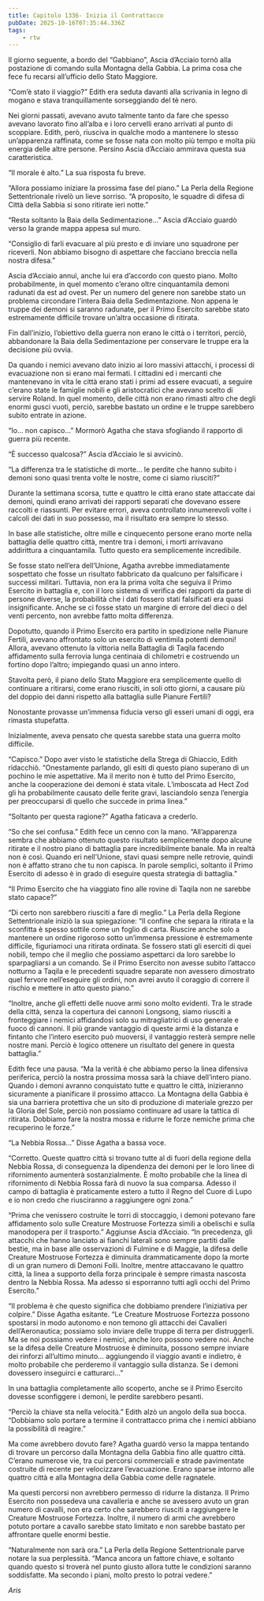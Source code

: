 ```yaml
---
title: Capitolo 1336- Inizia il Contrattacco
pubDate: 2025-10-16T07:35:44.336Z
tags:
    - rtw
---
```



Il giorno seguente, a bordo del “Gabbiano”, Ascia d’Acciaio tornò alla postazione di comando sulla Montagna della Gabbia. La prima cosa che fece fu recarsi all’ufficio dello Stato Maggiore.


“Com’è stato il viaggio?” Edith era seduta davanti alla scrivania in legno di mogano e stava tranquillamente sorseggiando del tè nero.


Nei giorni passati, avevano avuto talmente tanto da fare che spesso avevano lavorato fino all’alba e i loro cervelli erano arrivati al punto di scoppiare. Edith, però, riusciva in qualche modo a mantenere lo stesso un’apparenza raffinata, come se fosse nata con molto più tempo e molta più energia delle altre persone. Persino Ascia d’Acciaio ammirava questa sua caratteristica.


“Il morale è alto.” La sua risposta fu breve.


“Allora possiamo iniziare la prossima fase del piano.” La Perla della Regione Settentrionale rivelò un lieve sorriso. “A proposito, le squadre di difesa di Città della Sabbia si sono ritirate ieri notte.”


“Resta soltanto la Baia della Sedimentazione...” Ascia d’Acciaio guardò verso la grande mappa appesa sul muro.


“Consiglio di farli evacuare al più presto e di inviare uno squadrone per riceverli. Non abbiamo bisogno di aspettare che facciano breccia nella nostra difesa.”


Ascia d’Acciaio annuì, anche lui era d’accordo con questo piano. Molto probabilmente, in quel momento c’erano oltre cinquantamila demoni radunati da est ad ovest. Per un numero del genere non sarebbe stato un problema circondare l’intera Baia della Sedimentazione. Non appena le truppe dei demoni si saranno radunate, per il Primo Esercito sarebbe stato estremamente difficile trovare un’altra occasione di ritirata.


Fin dall’inizio, l’obiettivo della guerra non erano le città o i territori, perciò, abbandonare la Baia della Sedimentazione per conservare le truppe era la decisione più ovvia.


Da quando i nemici avevano dato inizio ai loro massivi attacchi, i processi di evacuazione non si erano mai fermati. I cittadini ed i mercanti che mantenevano in vita le città erano stati i primi ad essere evacuati, a seguire c’erano state le famiglie nobili e gli aristocratici che avevano scelto di servire Roland. In quel momento, delle città non erano rimasti altro che degli enormi gusci vuoti, perciò, sarebbe bastato un ordine e le truppe sarebbero subito entrate in azione.


“Io... non capisco...” Mormorò Agatha che stava sfogliando il rapporto di guerra più recente.


“È successo qualcosa?” Ascia d’Acciaio le si avvicinò.


“La differenza tra le statistiche di morte... le perdite che hanno subito i demoni sono quasi trenta volte le nostre, come ci siamo riusciti?”


Durante la settimana scorsa, tutte e quattro le città erano state attaccate dai demoni, quindi erano arrivati dei rapporti separati che dovevano essere raccolti e riassunti. Per evitare errori, aveva controllato innumerevoli volte i calcoli dei dati in suo possesso, ma il risultato era sempre lo stesso.


In base alle statistiche, oltre mille e cinquecento persone erano morte nella battaglia delle quattro città, mentre tra i demoni, i morti arrivavano addirittura a cinquantamila. Tutto questo era semplicemente incredibile.


Se fosse stato nell’era dell’Unione, Agatha avrebbe immediatamente sospettato che fosse un risultato fabbricato da qualcuno per falsificare i successi militari. Tuttavia, non era la prima volta che seguiva il Primo Esercito in battaglia e, con il loro sistema di verifica dei rapporti da parte di persone diverse, la probabilità che i dati fossero stati falsificati era quasi insignificante. Anche se ci fosse stato un margine di errore del dieci o del venti percento, non avrebbe fatto molta differenza.


Dopotutto, quando il Primo Esercito era partito in spedizione nelle Pianure Fertili, avevano affrontato solo un esercito di ventimila potenti demoni! Allora, avevano ottenuto la vittoria nella Battaglia di Taqila facendo affidamento sulla ferrovia lunga centinaia di chilometri e costruendo un fortino dopo l’altro; impiegando quasi un anno intero.


Stavolta però, il piano dello Stato Maggiore era semplicemente quello di continuare a ritirarsi, come erano riusciti, in soli otto giorni, a causare più del doppio dei danni rispetto alla battaglia sulle Pianure Fertili?


Nonostante provasse un’immensa fiducia verso gli esseri umani di oggi, era rimasta stupefatta.


Inizialmente, aveva pensato che questa sarebbe stata una guerra molto difficile.


“Capisco.” Dopo aver visto le statistiche della Strega di Ghiaccio, Edith ridacchiò. “Onestamente parlando, gli esiti di questo piano superano di un pochino le mie aspettative. Ma il merito non è tutto del Primo Esercito, anche la cooperazione dei demoni è stata vitale. L’imboscata ad Hect Zod gli ha probabilmente causato delle ferite gravi, lasciandolo senza l’energia per preoccuparsi di quello che succede in prima linea.”


“Soltanto per questa ragione?” Agatha faticava a crederlo.


“So che sei confusa.” Edith fece un cenno con la mano. “All’apparenza sembra che abbiamo ottenuto questo risultato semplicemente dopo alcune ritirate e il nostro piano di battaglia pare incredibilmente banale. Ma in realtà non è così. Quando eri nell’Unione, stavi quasi sempre nelle retrovie, quindi non è affatto strano che tu non capisca. In parole semplici, soltanto il Primo Esercito di adesso è in grado di eseguire questa strategia di battaglia.”


“Il Primo Esercito che ha viaggiato fino alle rovine di Taqila non ne sarebbe stato capace?”


“Di certo non sarebbero riusciti a fare di meglio.” La Perla della Regione Settentrionale iniziò la sua spiegazione: “Il confine che separa la ritirata e la sconfitta è spesso sottile come un foglio di carta. Riuscire anche solo a mantenere un ordine rigoroso sotto un’immensa pressione è estremamente difficile, figuriamoci una ritirata ordinata. Se fossero stati gli eserciti di quei nobili, tempo che il meglio che possiamo aspettarci da loro sarebbe lo sparpagliarsi a un comando. Se il Primo Esercito non avesse subito l’attacco notturno a Taqila e le precedenti squadre separate non avessero dimostrato quel fervore nell’eseguire gli ordini, non avrei avuto il coraggio di correre il rischio e mettere in atto questo piano.”


“Inoltre, anche gli effetti delle nuove armi sono molto evidenti. Tra le strade della città, senza la copertura dei cannoni Longsong, siamo riusciti a fronteggiare i nemici affidandosi solo su mitragliatrici di uso generale e fuoco di cannoni. Il più grande vantaggio di queste armi è la distanza e fintanto che l’intero esercito può muoversi, il vantaggio resterà sempre nelle nostre mani. Perciò è logico ottenere un risultato del genere in questa battaglia.”


Edith fece una pausa. “Ma la verità è che abbiamo perso la linea difensiva periferica, perciò la nostra prossima mossa sarà la chiave dell’intero piano. Quando i demoni avranno conquistato tutte e quattro le città, inizieranno sicuramente a pianificare il prossimo attacco. La Montagna della Gabbia è sia una barriera protettiva che un sito di produzione di materiale grezzo per la Gloria del Sole, perciò non possiamo continuare ad usare la tattica di ritirata. Dobbiamo fare la nostra mossa e ridurre le forze nemiche prima che recuperino le forze.”


“La Nebbia Rossa...” Disse Agatha a bassa voce.


“Corretto. Queste quattro città si trovano tutte al di fuori della regione della Nebbia Rossa, di conseguenza la dipendenza dei demoni per le loro linee di rifornimento aumenterà sostanzialmente. È molto probabile che la linea di rifornimento di Nebbia Rossa farà di nuovo la sua comparsa. Adesso il campo di battaglia è praticamente estero a tutto il Regno del Cuore di Lupo e io non credo che riusciranno a raggiungere ogni zona.”


“Prima che venissero costruite le torri di stoccaggio, i demoni potevano fare affidamento solo sulle Creature Mostruose Fortezza simili a obelischi e sulla manodopera per il trasporto.” Aggiunse Ascia d’Acciaio. “In precedenza, gli attacchi che hanno lanciato ai fianchi laterali sono sempre partiti dalle bestie, ma in base alle osservazioni di Fulmine e di Maggie, la difesa delle Creature Mostruose Fortezza è diminuita drammaticamente dopo la morte di un gran numero di Demoni Folli. Inoltre, mentre attaccavano le quattro città, la linea a supporto della forza principale è sempre rimasta nascosta dentro la Nebbia Rossa. Ma adesso si esporranno tutti agli occhi del Primo Esercito.”


“Il problema è che questo significa che dobbiamo prendere l’iniziativa per colpire.” Disse Agatha esitante. “Le Creature Mostruose Fortezza possono spostarsi in modo autonomo e non temono gli attacchi dei Cavalieri dell’Aeronautica; possiamo solo inviare delle truppe di terra per distruggerli. Ma se noi possiamo vedere i nemici, anche loro possono vedere noi. Anche se la difesa delle Creature Mostruose è diminuita, possono sempre inviare dei rinforzi all’ultimo minuto... aggiungendo il viaggio avanti e indietro, è molto probabile che perderemo il vantaggio sulla distanza. Se i demoni dovessero inseguirci e catturarci...”


In una battaglia completamente allo scoperto, anche se il Primo Esercito dovesse sconfiggere i demoni, le perdite sarebbero pesanti.


“Perciò la chiave sta nella velocità.” Edith alzò un angolo della sua bocca. “Dobbiamo solo portare a termine il contrattacco prima che i nemici abbiano la possibilità di reagire.”


Ma come avrebbero dovuto fare? Agatha guardò verso la mappa tentando di trovare un percorso dalla Montagna della Gabbia fino alle quattro città. C’erano numerose vie, tra cui percorsi commerciali e strade pavimentate costruite di recente per velocizzare l’evacuazione. Erano sparse intorno alle quattro città e alla Montagna della Gabbia come delle ragnatele.


Ma questi percorsi non avrebbero permesso di ridurre la distanza. Il Primo Esercito non possedeva una cavalleria e anche se avessero avuto un gran numero di cavalli, non era certo che sarebbero riusciti a raggiungere le Creature Mostruose Fortezza. Inoltre, il numero di armi che avrebbero potuto portare a cavallo sarebbe stato limitato e non sarebbe bastato per affrontare quelle enormi bestie.


“Naturalmente non sarà ora.” La Perla della Regione Settentrionale parve notare la sua perplessità. “Manca ancora un fattore chiave, e soltanto quando questo si troverà nel punto giusto allora tutte le condizioni saranno soddisfatte. Ma secondo i piani, molto presto lo potrai vedere.”


<em>Aris</em>
                                


                                



